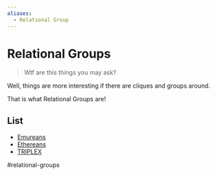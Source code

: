 ```yaml
---
aliases:
  - Relational Group
---
```

# Relational Groups

> Wtf are this things you may ask?

Well, things are more interesting if there are cliques and groups around.

That is what Relational Groups are!

## List

- [Emureans](Emureans.md)
- [Ethereans](Ethereans.md)
- [TRIPLEX](TRIPLEX.md)

#relational-groups 